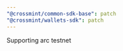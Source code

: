 ```yaml
---
"@crossmint/common-sdk-base": patch
"@crossmint/wallets-sdk": patch
---
```


Supporting arc testnet
